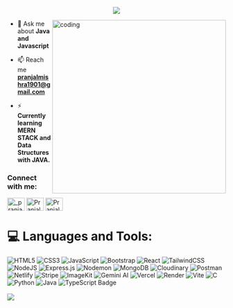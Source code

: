 <!-- <h1 align="center">Hi 👋, I'm Kartikey Tripathi</h1>
<!-- <h2 align="center">A Full Stack Developer!!</h2> -->
<p align = "center"> <img src="https://readme-typing-svg.herokuapp.com?font=Fira+Code&size=22&pause=1000&center=true&vCenter=true&width=435&lines=Hey!+I'm+Pranjal+Mishra.;A+Full+Stack+Developer!;Compiling+coffee+into+creativity!" /> </p>

<img align ="right" alt="coding" width = "400" src="https://t3.ftcdn.net/jpg/06/01/17/18/360_F_601171827_GwbDHEuhisbGFXRfIpXFhtf7wAvsbLut.jpg" >


- 💬 Ask me about **Java and Javascript**

- 📫 Reach me **pranjalmishra1901@gmail.com**

- ⚡ **Currently learning MERN STACK and Data Structures with JAVA.**

<h3 align="left">Connect with me:</h3>
<p align="left">
<a href="https://instagram.com/_pranjal_.23" target="blank"><img align="center" src="https://raw.githubusercontent.com/rahuldkjain/github-profile-readme-generator/master/src/images/icons/Social/instagram.svg" alt="_pranjal_.23" height="30" width="40" /></a>
<a href="https://www.leetcode.com/Pranjal1901" target="blank"><img align="center" src="https://raw.githubusercontent.com/rahuldkjain/github-profile-readme-generator/master/src/images/icons/Social/leet-code.svg" alt="Pranjal1901" height="30" width="40" /></a>
  <a href="https://www.linkedin.com/in/pranjal-mishra-b65371254" target="_blank">
  <img align="center"
       src="https://raw.githubusercontent.com/rahuldkjain/github-profile-readme-generator/master/src/images/icons/Social/linkedin.svg"
       alt="Pranjal1901"
       height="30" width="40" />
</a>

</p>

# 💻 Languages and Tools:
![HTML5](https://img.shields.io/badge/html5-%23E34F26.svg?style=for-the-badge&logo=html5&logoColor=white) ![CSS3](https://img.shields.io/badge/css3-%231572B6.svg?style=for-the-badge&logo=css3&logoColor=white) ![JavaScript](https://img.shields.io/badge/javascript-%23323330.svg?style=for-the-badge&logo=javascript&logoColor=%23F7DF1E) ![Bootstrap](https://img.shields.io/badge/bootstrap-%238511FA.svg?style=for-the-badge&logo=bootstrap&logoColor=white) ![React](https://img.shields.io/badge/react-%2320232a.svg?style=for-the-badge&logo=react&logoColor=%2361DAFB) ![TailwindCSS](https://img.shields.io/badge/tailwindcss-%2338B2AC.svg?style=for-the-badge&logo=tailwind-css&logoColor=white) ![NodeJS](https://img.shields.io/badge/node.js-6DA55F?style=for-the-badge&logo=node.js&logoColor=white) ![Express.js](https://img.shields.io/badge/express.js-%23404d59.svg?style=for-the-badge&logo=express&logoColor=%2361DAFB) ![Nodemon](https://img.shields.io/badge/NODEMON-%23323330.svg?style=for-the-badge&logo=nodemon&logoColor=%BBDEAD) ![MongoDB](https://img.shields.io/badge/MongoDB-%234ea94b.svg?style=for-the-badge&logo=mongodb&logoColor=white) ![Cloudinary](https://img.shields.io/badge/-Cloudinary-3448C5?style=for-the-badge&logo=cloudinary&logoColor=white) ![Postman](https://img.shields.io/badge/Postman-FF6C37?style=for-the-badge&logo=postman&logoColor=white) ![Netlify](https://img.shields.io/badge/netlify-%23000000.svg?style=for-the-badge&logo=netlify&logoColor=#00C7B7)  <img src="https://img.shields.io/badge/Stripe-626CD9.svg?style=for-the-badge&logo=stripe&logoColor=white" alt="Stripe" />
  <img src="https://img.shields.io/badge/ImageKit-%230072ff.svg?style=for-the-badge&logoColor=white" alt="ImageKit" />
  <img src="https://img.shields.io/badge/Gemini_AI-%23FF6A00.svg?style=for-the-badge&logoColor=white" alt="Gemini AI" />
  <img src="https://img.shields.io/badge/Vercel-%23000000.svg?style=for-the-badge&logo=vercel&logoColor=white" alt="Vercel" /> ![Render](https://img.shields.io/badge/Render-%46E3B7.svg?style=for-the-badge&logo=render&logoColor=white) ![Vite](https://img.shields.io/badge/vite-%23646CFF.svg?style=for-the-badge&logo=vite&logoColor=white) ![C](https://img.shields.io/badge/c-%2300599C.svg?style=for-the-badge&logo=c&logoColor=white) ![Python](https://img.shields.io/badge/python-3670A0?style=for-the-badge&logo=python&logoColor=ffdd54) ![Java](https://img.shields.io/badge/java-%23ED8B00.svg?style=for-the-badge&logo=openjdk&logoColor=white) ![TypeScript Badge](https://img.shields.io/badge/TypeScript-3178C6?logo=typescript&logoColor=fff&style=for-the-badge)
<br><br>
![](https://leetcard.jacoblin.cool/Pranjal1901?ext=heatmap)
